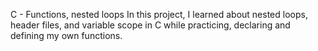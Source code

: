 C - Functions, nested loops
In this project, I learned about nested loops, header files, and variable scope in C while practicing, declaring and defining my own functions.
